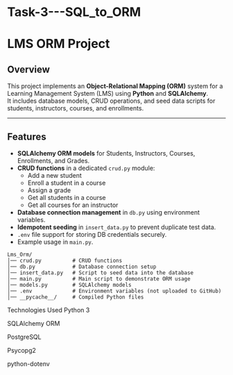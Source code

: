 # Task-3---SQL_to_ORM
# LMS ORM Project

## Overview
This project implements an **Object-Relational Mapping (ORM)** system for a Learning Management System (LMS) using **Python** and **SQLAlchemy**.  
It includes database models, CRUD operations, and seed data scripts for students, instructors, courses, and enrollments.

---

## Features
- **SQLAlchemy ORM models** for Students, Instructors, Courses, Enrollments, and Grades.
- **CRUD functions** in a dedicated `crud.py` module:
  - Add a new student
  - Enroll a student in a course
  - Assign a grade
  - Get all students in a course
  - Get all courses for an instructor
- **Database connection management** in `db.py` using environment variables.
- **Idempotent seeding** in `insert_data.py` to prevent duplicate test data.
- `.env` file support for storing DB credentials securely.
- Example usage in `main.py`.

```
Lms_Orm/
│── crud.py          # CRUD functions
│── db.py            # Database connection setup
│── insert_data.py   # Script to seed data into the database
│── main.py          # Main script to demonstrate ORM usage
│── models.py        # SQLAlchemy models
│── .env             # Environment variables (not uploaded to GitHub)
│── __pycache__/     # Compiled Python files
```

Technologies Used
Python 3

SQLAlchemy ORM

PostgreSQL

Psycopg2

python-dotenv

